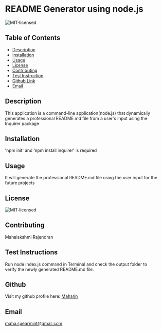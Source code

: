 # README Generator using node.js

![MIT-licensed](https://img.shields.io/badge/license-MIT-red)

## Table of Contents
* [Description](#description)
* [Installation](#installation)
* [Usage](#usage)
* [License](#license)
* [Contributing](#contributing)
* [Test Instruction](#tests)
* [Github Link](#github)
* [Email](#email)

## Description
This application is a command-line application(node.js) that dynamically generates a professional README.md file from a user's input using the Inquirer package

## Installation
'npm init' and 'npm install inquirer' is required

## Usage
 It will generate the professional README.md file using the user input for the future projects

## License
![MIT-licensed](https://img.shields.io/badge/license-MIT-red)

## Contributing
 Mahalakshmi Rajendran

## Test Instructions
Run node index.js command in Terminal and check the output folder to verify the newly generated README.md file.

## Github
Visit my github profile here: [Maharjn](https://github.com/Maharjn)

## Email
maha.spearmint@gmail.com

